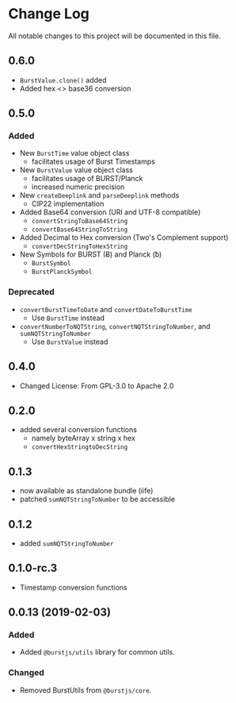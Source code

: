 # Change Log
All notable changes to this project will be documented in this file.

## 0.6.0
- `BurstValue.clone()` added
- Added hex <> base36 conversion


## 0.5.0

### Added 
- New `BurstTime` value object class 
    - facilitates usage of Burst Timestamps
- New `BurstValue` value object class 
    - facilitates usage of BURST/Planck
    - increased numeric precision
- New `createDeeplink` and `parseDeeplink` methods
    - CIP22 implementation
- Added Base64 conversion (URI and UTF-8 compatible)
    - `convertStringToBase64String`
    - `convertBase64StringToString`
- Added Decimal to Hex conversion (Two's Complement support)
    - `convertDecStringToHexString`
- New Symbols for BURST (Ƀ) and Planck (ƀ)
    - `BurstSymbol`
    - `BurstPlanckSymbol`
     
### Deprecated
- `convertBurstTimeToDate` and `convertDateToBurstTime`
    - Use `BurstTime` instead  
- `convertNumberToNQTString`, `convertNQTStringToNumber`, and `sumNQTStringToNumber`
    - Use `BurstValue` instead  


## 0.4.0
- Changed License: From GPL-3.0 to Apache 2.0

## 0.2.0
- added several conversion functions
    - namely byteArray x string x hex
    - `convertHexStringtoDecString`

## 0.1.3
- now available as standalone bundle (iife)
- patched `sumNQTStringToNumber` to be accessible

## 0.1.2
- added `sumNQTStringToNumber`

## 0.1.0-rc.3
- Timestamp conversion functions

## 0.0.13 (2019-02-03)
### Added
- Added `@burstjs/utils` library for common utils.

### Changed
- Removed BurstUtils from `@burstjs/core`.
